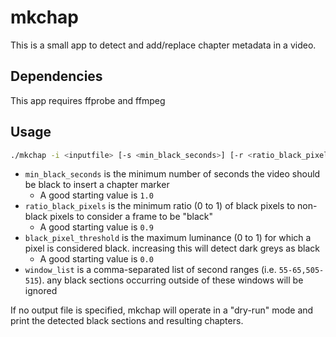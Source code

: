 # mkchap

This is a small app to detect and add/replace chapter metadata in a video.

## Dependencies

This app requires ffprobe and ffmpeg

## Usage

```bash
./mkchap -i <inputfile> [-s <min_black_seconds>] [-r <ratio_black_pixels>] [-b <black_pixel_threshold>] [-w <window_list>] [-o <outputfile>]
```

- `min_black_seconds` is the minimum number of seconds the video should be black to insert a chapter marker
  - A good starting value is `1.0`
- `ratio_black_pixels` is the minimum ratio (0 to 1) of black pixels to non-black pixels to consider a frame to be "black"
  - A good starting value is `0.9`
- `black_pixel_threshold` is the maximum luminance (0 to 1) for which a pixel is considered black. increasing this will detect dark greys as black
  - A good starting value is `0.0`
- `window_list` is a comma-separated list of second ranges (i.e. `55-65,505-515`). any black sections occurring outside of these windows will be ignored

If no output file is specified, mkchap will operate in a "dry-run" mode and print the detected black sections and resulting chapters.